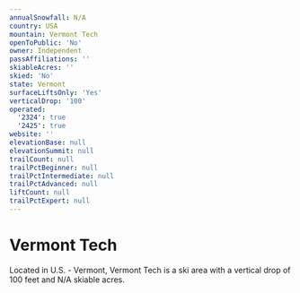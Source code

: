 ```yaml
---
annualSnowfall: N/A
country: USA
mountain: Vermont Tech
openToPublic: 'No'
owner: Independent
passAffiliations: ''
skiableAcres: ''
skied: 'No'
state: Vermont
surfaceLiftsOnly: 'Yes'
verticalDrop: '100'
operated:
  '2324': true
  '2425': true
website: ''
elevationBase: null
elevationSummit: null
trailCount: null
trailPctBeginner: null
trailPctIntermediate: null
trailPctAdvanced: null
liftCount: null
trailPctExpert: null
---
```



# Vermont Tech

Located in U.S. - Vermont, Vermont Tech is a ski area with a vertical drop of 100 feet and N/A skiable acres.
